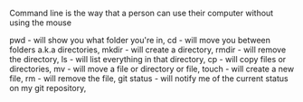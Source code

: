 Command line is the way that a person can use their computer without using the mouse 

pwd - will show you what folder you're in,
cd - will move you between folders a.k.a directories,
mkdir - will create a directory,
rmdir - will remove the directory,
ls - will list everything in that directory,
cp - will copy files or directories,
mv - will move a file or directory or file,
touch - will create a new file,
rm - will remove the file,
git status - will notify me of the current status on my git repository,

